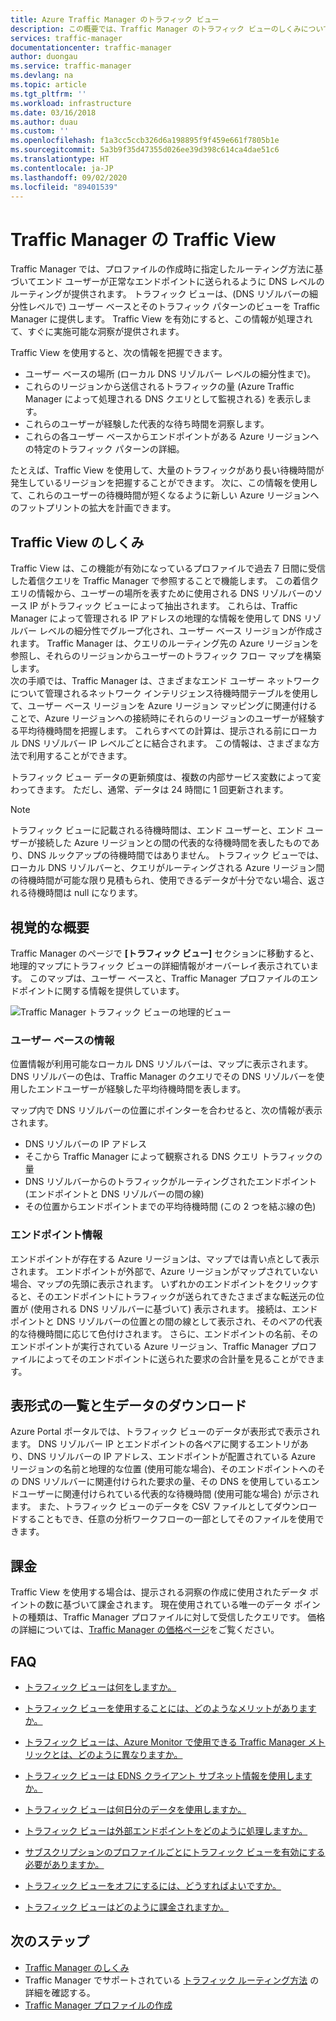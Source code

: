 ```yaml
---
title: Azure Traffic Manager のトラフィック ビュー
description: この概要では、Traffic Manager のトラフィック ビューのしくみについて説明します。
services: traffic-manager
documentationcenter: traffic-manager
author: duongau
ms.service: traffic-manager
ms.devlang: na
ms.topic: article
ms.tgt_pltfrm: ''
ms.workload: infrastructure
ms.date: 03/16/2018
ms.author: duau
ms.custom: ''
ms.openlocfilehash: f1a3cc5ccb326d6a198895f9f459e661f7805b1e
ms.sourcegitcommit: 5a3b9f35d47355d026ee39d398c614ca4dae51c6
ms.translationtype: HT
ms.contentlocale: ja-JP
ms.lasthandoff: 09/02/2020
ms.locfileid: "89401539"
---
```

# <a name="traffic-manager-traffic-view"></a>Traffic Manager の Traffic View

Traffic Manager では、プロファイルの作成時に指定したルーティング方法に基づいてエンド ユーザーが正常なエンドポイントに送られるように DNS レベルのルーティングが提供されます。 トラフィック ビューは、(DNS リゾルバーの細分性レベルで) ユーザー ベースとそのトラフィック パターンのビューを Traffic Manager に提供します。 Traffic View を有効にすると、この情報が処理されて、すぐに実施可能な洞察が提供されます。 

Traffic View を使用すると、次の情報を把握できます。
- ユーザー ベースの場所 (ローカル DNS リゾルバー レベルの細分性まで)。
- これらのリージョンから送信されるトラフィックの量 (Azure Traffic Manager によって処理される DNS クエリとして監視される) を表示します。
- これらのユーザーが経験した代表的な待ち時間を洞察します。
- これらの各ユーザー ベースからエンドポイントがある Azure リージョンへの特定のトラフィック パターンの詳細。 

たとえば、Traffic View を使用して、大量のトラフィックがあり長い待機時間が発生しているリージョンを把握することができます。 次に、この情報を使用して、これらのユーザーの待機時間が短くなるように新しい Azure リージョンへのフットプリントの拡大を計画できます。

## <a name="how-traffic-view-works"></a>Traffic View のしくみ

Traffic View は、この機能が有効になっているプロファイルで過去 7 日間に受信した着信クエリを Traffic Manager で参照することで機能します。 この着信クエリの情報から、ユーザーの場所を表すために使用される DNS リゾルバーのソース IP がトラフィック ビューによって抽出されます。 これらは、Traffic Manager によって管理される IP アドレスの地理的な情報を使用して DNS リゾルバー レベルの細分性でグループ化され、ユーザー ベース リージョンが作成されます。 Traffic Manager は、クエリのルーティング先の Azure リージョンを参照し、それらのリージョンからユーザーのトラフィック フロー マップを構築します。  
次の手順では、Traffic Manager は、さまざまなエンド ユーザー ネットワークについて管理されるネットワーク インテリジェンス待機時間テーブルを使用して、ユーザー ベース リージョンを Azure リージョン マッピングに関連付けることで、Azure リージョンへの接続時にそれらのリージョンのユーザーが経験する平均待機時間を把握します。 これらすべての計算は、提示される前にローカル DNS リゾルバー IP レベルごとに結合されます。 この情報は、さまざまな方法で利用することができます。

トラフィック ビュー データの更新頻度は、複数の内部サービス変数によって変わってきます。 ただし、通常、データは 24 時間に 1 回更新されます。

>[!NOTE]
>トラフィック ビューに記載される待機時間は、エンド ユーザーと、エンド ユーザーが接続した Azure リージョンとの間の代表的な待機時間を表したものであり、DNS ルックアップの待機時間ではありません。 トラフィック ビューでは、ローカル DNS リゾルバーと、クエリがルーティングされる Azure リージョン間の待機時間が可能な限り見積もられ、使用できるデータが十分でない場合、返される待機時間は null になります。 

## <a name="visual-overview"></a>視覚的な概要

Traffic Manager のページで **[トラフィック ビュー]** セクションに移動すると、地理的マップにトラフィック ビューの詳細情報がオーバーレイ表示されています。 このマップは、ユーザー ベースと、Traffic Manager プロファイルのエンドポイントに関する情報を提供しています。

![Traffic Manager トラフィック ビューの地理的ビュー][1]

### <a name="user-base-information"></a>ユーザー ベースの情報

位置情報が利用可能なローカル DNS リゾルバーは、マップに表示されます。 DNS リゾルバーの色は、Traffic Manager のクエリでその DNS リゾルバーを使用したエンドユーザーが経験した平均待機時間を表します。

マップ内で DNS リゾルバーの位置にポインターを合わせると、次の情報が表示されます。
- DNS リゾルバーの IP アドレス
- そこから Traffic Manager によって観察される DNS クエリ トラフィックの量
- DNS リゾルバーからのトラフィックがルーティングされたエンドポイント (エンドポイントと DNS リゾルバーの間の線) 
- その位置からエンドポイントまでの平均待機時間 (この 2 つを結ぶ線の色)

### <a name="endpoint-information"></a>エンドポイント情報

エンドポイントが存在する Azure リージョンは、マップでは青い点として表示されます。 エンドポイントが外部で、Azure リージョンがマップされていない場合、マップの先頭に表示されます。 いずれかのエンドポイントをクリックすると、そのエンドポイントにトラフィックが送られてきたさまざまな転送元の位置が (使用される DNS リゾルバーに基づいて) 表示されます。 接続は、エンドポイントと DNS リゾルバーの位置との間の線として表示され、そのペアの代表的な待機時間に応じて色付けされます。 さらに、エンドポイントの名前、そのエンドポイントが実行されている Azure リージョン、Traffic Manager プロファイルによってそのエンドポイントに送られた要求の合計量を見ることができます。


## <a name="tabular-listing-and-raw-data-download"></a>表形式の一覧と生データのダウンロード

Azure Portal ポータルでは、トラフィック ビューのデータが表形式で表示されます。 DNS リゾルバー IP とエンドポイントの各ペアに関するエントリがあり、DNS リゾルバーの IP アドレス、エンドポイントが配置されている Azure リージョンの名前と地理的な位置 (使用可能な場合)、そのエンドポイントへのその DNS リゾルバーに関連付けられた要求の量、その DNS を使用しているエンドユーザーに関連付けられている代表的な待機時間 (使用可能な場合) が示されます。 また、トラフィック ビューのデータを CSV ファイルとしてダウンロードすることもでき、任意の分析ワークフローの一部としてそのファイルを使用できます。

## <a name="billing"></a>課金

Traffic View を使用する場合は、提示される洞察の作成に使用されたデータ ポイントの数に基づいて課金されます。 現在使用されている唯一のデータ ポイントの種類は、Traffic Manager プロファイルに対して受信したクエリです。 価格の詳細については、[Traffic Manager の価格ページ](https://azure.microsoft.com/pricing/details/traffic-manager/)をご覧ください。

## <a name="faqs"></a>FAQ

* [トラフィック ビューは何をしますか。](https://docs.microsoft.com/azure/traffic-manager/traffic-manager-faqs#what-does-traffic-view-do)

* [トラフィック ビューを使用することには、どのようなメリットがありますか。](https://docs.microsoft.com/azure/traffic-manager/traffic-manager-faqs#how-can-i-benefit-from-using-traffic-view)

* [トラフィック ビューは、Azure Monitor で使用できる Traffic Manager メトリックとは、どのように異なりますか。](https://docs.microsoft.com/azure/traffic-manager/traffic-manager-faqs#how-is-traffic-view-different-from-the-traffic-manager-metrics-available-through-azure-monitor)

* [トラフィック ビューは EDNS クライアント サブネット情報を使用しますか。](https://docs.microsoft.com/azure/traffic-manager/traffic-manager-faqs#does-traffic-view-use-edns-client-subnet-information)

* [トラフィック ビューは何日分のデータを使用しますか。](https://docs.microsoft.com/azure/traffic-manager/traffic-manager-faqs#how-many-days-of-data-does-traffic-view-use)

* [トラフィック ビューは外部エンドポイントをどのように処理しますか。](https://docs.microsoft.com/azure/traffic-manager/traffic-manager-faqs#how-does-traffic-view-handle-external-endpoints)

* [サブスクリプションのプロファイルごとにトラフィック ビューを有効にする必要がありますか。](https://docs.microsoft.com/azure/traffic-manager/traffic-manager-faqs#do-i-need-to-enable-traffic-view-for-each-profile-in-my-subscription)

* [トラフィック ビューをオフにするには、どうすればよいですか。](https://docs.microsoft.com/azure/traffic-manager/traffic-manager-faqs#how-can-i-turn-off-traffic-view)

* [トラフィック ビューはどのように課金されますか。](https://docs.microsoft.com/azure/traffic-manager/traffic-manager-faqs#how-does-traffic-view-billing-work)

## <a name="next-steps"></a>次のステップ

- [Traffic Manager のしくみ](traffic-manager-overview.md)
- Traffic Manager でサポートされている [トラフィック ルーティング方法](traffic-manager-routing-methods.md) の詳細を確認する。
- [Traffic Manager プロファイルの作成](traffic-manager-create-profile.md)

<!--Image references-->
[1]: ./media/traffic-manager-traffic-view-overview/trafficview.png